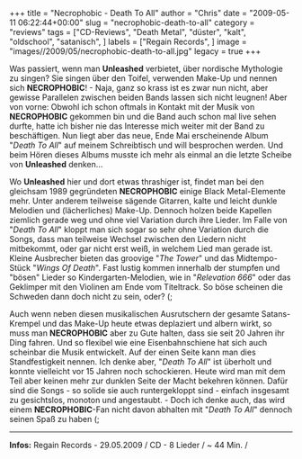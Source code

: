 +++
title = "Necrophobic - Death To All"
author = "Chris"
date = "2009-05-11 06:22:44+00:00"
slug = "necrophobic-death-to-all"
category = "reviews"
tags = ["CD-Reviews", "Death Metal", "düster", "kalt", "oldschool", "satanisch", ]
labels = ["Regain Records", ]
image = "images//2009/05/necrophobic-death-to-all.jpg"
legacy = true
+++

Was passiert, wenn man **Unleashed** verbietet, über nordische Mythologie zu singen? Sie singen über den Toifel, verwenden Make-Up und nennen sich **NECROPHOBIC**! - Naja, ganz so krass ist es zwar nun nicht, aber gewisse Parallelen zwischen beiden Bands lassen sich nicht leugnen!
Aber von vorne: Obwohl ich schon oftmals in Kontakt mit der Musik von **NECROPHOBIC** gekommen bin und die Band auch schon mal live sehen durfte, hatte ich bisher nie das Interesse mich weiter mit der Band zu beschäftigen. Nun liegt aber das neue, Ende Mai erscheinende Album "_Death To All_" auf meinem Schreibtisch und will besprochen werden. Und beim Hören dieses Albums musste ich mehr als einmal an die letzte Scheibe von **Unleashed** denken...

Wo **Unleashed** hier und dort etwas thrashiger ist, findet man bei den gleichsam 1989 gegründeten **NECROPHOBIC** einige Black Metal-Elemente mehr. Unter anderem teilweise sägende Gitarren, kalte und leicht dunkle Melodien und (lächerliches) Make-Up. Dennoch holzen beide Kapellen ziemlich gerade weg und ohne viel Variation durch ihre Lieder. Im Falle von "_Death To All_" kloppt man sich sogar so sehr ohne Variation durch die Songs, dass man teilweise Wechsel zwischen den Liedern nicht mitbekommt, oder gar nicht erst weiß, in welchem Lied man gerade ist. Kleine Ausbrecher bieten das groovige "_The Tower_" und das Midtempo-Stück "_Wings Of Death_".
Fast lustig kommen innerhalb der stumpfen und "bösen" Lieder so Kindergarten-Melodien, wie in "_Relevation 666_" oder das Geklimper mit den Violinen am Ende vom Titeltrack. So böse scheinen die Schweden dann doch nicht zu sein, oder? (;

Auch wenn neben diesen musikalischen Ausrutschern der gesamte Satans-Krempel und das Make-Up heute etwas deplaziert und albern wirkt, so muss man **NECROPHOBIC** aber zu Gute halten, dass sie seit 20 Jahren ihr Ding fahren. Und so flexibel wie eine Eisenbahnschiene hat sich auch scheinbar die Musik entwickelt. Auf der einen Seite kann man dies Standfestigkeit nennen.
Ich denke aber, "_Death To All_" ist überholt und konnte vielleicht vor 15 Jahren noch schockieren. Heute wird man mit dem Teil aber keinen mehr zur dunklen Seite der Macht bekehren können. Dafür sind die Songs - so solide sie auch runtergekloppt sind - einfach insgesamt zu gesichtslos, monoton und angestaubt. - Doch ich denke auch, das wird einem **NECROPHOBIC**-Fan nicht davon abhalten mit "_Death To All_" dennoch seinen Spaß zu haben (;





---
**Infos:**
Regain Records - 29.05.2009 / 
CD - 8 Lieder / ~ 44 Min. / 
